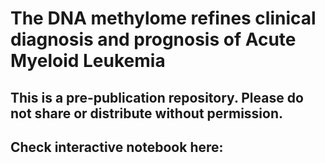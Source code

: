 # The DNA methylome refines clinical diagnosis and prognosis of Acute Myeloid Leukemia

## This is a pre-publication repository. Please do not share or distribute without permission.

## Check interactive notebook here:
